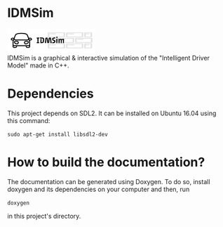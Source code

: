 # IDMSim
![Logo](./IDMSim.png)  
IDMSim is a graphical & interactive simulation of the "Intelligent Driver Model" made in C++.

# Dependencies
This project depends on SDL2. It can be installed on Ubuntu 16.04 using this command:

```
sudo apt-get install libsdl2-dev    
```

# How to build the documentation?
The documentation can be generated using Doxygen. To do so, install doxygen and its dependencies on your computer and then, run 
```$xslt
doxygen
```

in this project's directory.